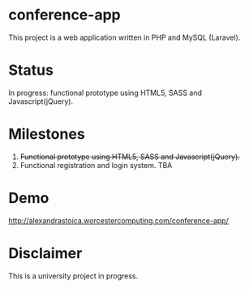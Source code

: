 # conference-app
This project is a web application written in PHP and MySQL (Laravel).

# Status
In progress: functional prototype using HTML5, SASS and Javascript(jQuery).

# Milestones
1. ~~Functional prototype using HTML5, SASS and Javascript(jQuery).~~
2. Functional registration and login system.
TBA

# Demo
http://alexandrastoica.worcestercomputing.com/conference-app/

# Disclaimer
This is a university project in progress.
